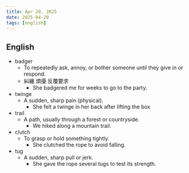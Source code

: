 ```yaml
---
title: Apr 20, 2K25
date: 2025-04-20
tags: [english]
---
```


## English

- badger
  - To repeatedly ask, annoy, or bother someone until they give in or respond.
  - 糾纏 煩擾 反覆要求
    - She badgered me for weeks to go to the party.
- twinge
  - A sudden, sharp pain (physical).
    - She felt a twinge in her back after lifting the box
- trail
  - A path, usually through a forest or countryside.
    - We hiked along a mountain trail.
- clutch
  - To grasp or hold something tightly.
    - She clutched the rope to avoid falling.
- tug
  - A sudden, sharp pull or jerk.
    - She gave the rope several tugs to test its strength.